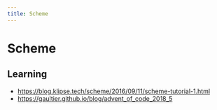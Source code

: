 ```yaml
---
title: Scheme
---
```


# Scheme

## Learning

- https://blog.klipse.tech/scheme/2016/09/11/scheme-tutorial-1.html
- https://gaultier.github.io/blog/advent_of_code_2018_5
